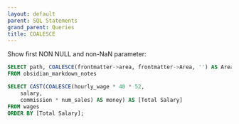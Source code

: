 ```yaml
---
layout: default
parent: SQL Statements
grand_parent: Queries
title: COALESCE
---
```


Show first NON NULL and non-NaN parameter:

```sql
SELECT path, COALESCE(frontmatter->area, frontmatter->Area, '') AS Area
FROM obsidian_markdown_notes
```

```sql
SELECT CAST(COALESCE(hourly_wage * 40 * 52,
    salary,
    commission * num_sales) AS money) AS [Total Salary]
FROM wages
ORDER BY [Total Salary];
```
